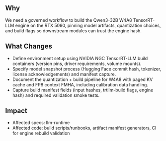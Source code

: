 ## Why
We need a governed workflow to build the Qwen3-32B W4A8 TensorRT-LLM engine on the RTX 5090, pinning model artifacts, quantization choices, and build flags so downstream modules can trust the engine hash.

## What Changes
- Define environment setup using NVIDIA NGC TensorRT-LLM build containers (version pins, driver requirements, volume mounts).
- Specify model snapshot process (Hugging Face commit hash, tokenizer, license acknowledgements) and manifest capture.
- Document the quantization + build pipeline for W4A8 with paged KV cache and FP8 context FMHA, including calibration data handling.
- Capture build manifest fields (input hashes, trtllm-build flags, engine hash) and required validation smoke tests.

## Impact
- Affected specs: llm-runtime
- Affected code: build scripts/runbooks, artifact manifest generators, CI for engine rebuild validation
